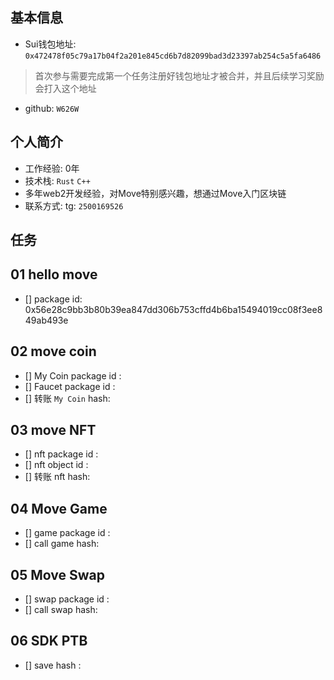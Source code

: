 ## 基本信息
- Sui钱包地址: `0x472478f05c79a17b04f2a201e845cd6b7d82099bad3d23397ab254c5a5fa6486`
> 首次参与需要完成第一个任务注册好钱包地址才被合并，并且后续学习奖励会打入这个地址
- github: `W626W`

## 个人简介
- 工作经验: 0年
- 技术栈: `Rust` `C++`
- 多年web2开发经验，对Move特别感兴趣，想通过Move入门区块链
- 联系方式: tg: `2500169526` 

## 任务

##   01 hello move  
- [] package id: 0x56e28c9bb3b80b39ea847dd306b753cffd4b6ba15494019cc08f3ee849ab493e 

##   02 move coin
- [] My Coin package id : 
- [] Faucet package id : 
- [] 转账 `My Coin` hash:

##   03 move NFT
- [] nft package id :
- [] nft object id : 
- [] 转账 nft  hash:

##   04 Move Game
- [] game package id :
- [] call game hash:

##   05 Move Swap
- [] swap package id :
- [] call swap hash:

##   06 SDK PTB
- [] save hash :

